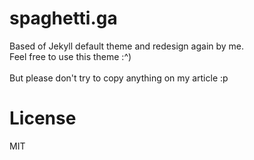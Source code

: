 # spaghetti.ga
Based of Jekyll default theme and redesign again by me.<br>
Feel free to use this theme :^)
<br><br>
But please don't try to copy anything on my article :p


# License
MIT